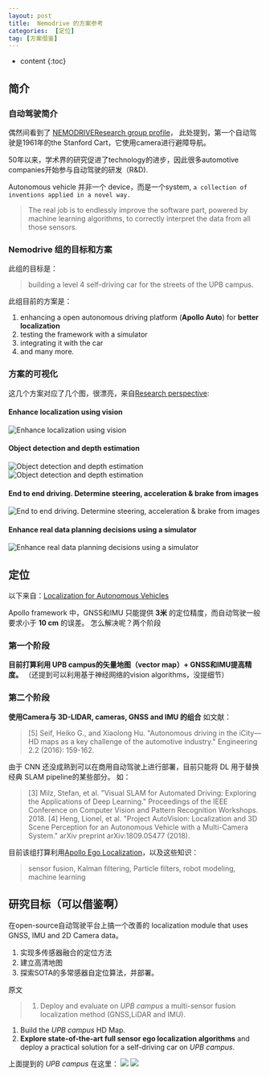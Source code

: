 ```yaml
---
layout: post
title:  Nemodrive 的方案参考
categories:  [定位]
tag: [方案借鉴]
---
```


* content
{:toc}

## 简介
### 自动驾驶简介
偶然间看到了 [NEMODRIVE​ Research group profile](https://drive.google.com/file/d/1yWkDq0IJqZidsn_MuNnuc3hYxtKR127t/view)，
此处提到，第一个自动驾驶是1961年的the Stanford Cart，它使用camera进行避障导航。

50年以来，学术界的研究促进了technology的进步，因此很多automotive companies开始参与自动驾驶的研发（R&D).

Autonomous vehicle 并非一个 device，而是一个system, `a collection of inventions applied in a novel way.`
>The real job is to endlessly improve the software part, powered by machine learning algorithms, to correctly interpret the data from all those sensors.

### Nemodrive 组的目标和方案
此组的目标是：
>building a level 4 self-driving car for the streets of the UPB campus.

此组目前的方案是：
1. enhancing a open autonomous driving platform (__Apollo Auto__) for __better localization__
2. testing the framework with a simulator
3. integrating it with the car 
4. and many more.

### 方案的可视化
这几个方案对应了几个图，很漂亮，来自[Research perspective](https://nemodrive.cs.pub.ro/research/):
#### Enhance localization using vision
![Enhance localization using vision](https://nemodrive.cs.pub.ro/wp-content/uploads/2018/09/new2.png)
#### Object detection and depth estimation
![Object detection and depth estimation](https://nemodrive.cs.pub.ro/wp-content/uploads/2018/09/nou.png)
![Object detection and depth estimation](https://nemodrive.cs.pub.ro/wp-content/uploads/2018/09/2-1.jpg)
#### End to end driving. Determine steering, acceleration & brake from images
![End to end driving. Determine steering, acceleration & brake from images](https://nemodrive.cs.pub.ro/wp-content/uploads/2018/09/3.jpg)
#### Enhance real data planning decisions using a simulator
![Enhance real data planning decisions using a simulator](https://nemodrive.cs.pub.ro/wp-content/uploads/2018/09/4.png)

## 定位
以下来自：[Localization for Autonomous Vehicles](https://aimas.cs.pub.ro/file/2018/10/Autonomous-Driving-Localization-for-Autonomous-Vehicles-AIMAS.pdf)

Apollo framework 中，GNSS和IMU 只能提供 __3米__ 的定位精度，而自动驾驶一般要求小于 __10 cm__ 的误差。
怎么解决呢？两个阶段
### 第一个阶段
__目前打算利用 UPB campus的矢量地图（vector map）+ GNSS和IMU提高精度。__
（还提到可以利用基于神经网络的vision algorithms，没提细节）

### 第二个阶段
__使用Camera与 3D-LIDAR, cameras, GNSS and IMU 的组合__
如文献：
>[5] Seif, Heiko G., and Xiaolong Hu. "Autonomous driving in the iCity—HD maps as a key
challenge of the automotive industry." Engineering 2.2 (2016): 159-162.


由于 CNN 还没成熟到可以在商用自动驾驶上进行部署，目前只能将 DL 用于替换经典 SLAM pipeline的某些部分。
如：
>[3] Milz, Stefan, et al. "Visual SLAM for Automated Driving: Exploring the Applications of Deep
Learning." Proceedings of the IEEE Conference on Computer Vision and Pattern Recognition
Workshops. 2018.
[4] Heng, Lionel, et al. "Project AutoVision: Localization and 3D Scene Perception for an
Autonomous Vehicle with a Multi-Camera System." arXiv preprint arXiv:1809.05477 (2018).


目前该组打算利用[Apollo Ego Localization](https://github.com/ApolloAuto/apollo/tree/master/modules/elo)，以及这些知识：
>sensor fusion, Kalman filtering, Particle filters, robot modeling, machine learning


## 研究目标（可以借鉴啊）
在open-source自动驾驶平台上搞一个改善的 localization module that uses GNSS, IMU and 2D Camera data。
1. 实现多传感器融合的定位方法
2. 建立高清地图
3. 探索SOTA的多常感器自定位算法，并部署。

原文
>1. Deploy and evaluate on _UPB campus_ a multi-sensor fusion localization method (GNSS,LiDAR and IMU).
1.  Build the _UPB campus_ HD Map.
1.  __Explore state-of-the-art full sensor ego localization algorithms__ and deploy a practical solution for a self-driving car on _UPB campus_.

上面提到的 _UPB campus_ 在这里：
![](https://nemodrive.cs.pub.ro/wp-content/uploads/2018/09/Poza4-1.png)
![](https://nemodrive.cs.pub.ro/wp-content/uploads/2018/09/Poza2-1.png)